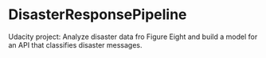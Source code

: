 # DisasterResponsePipeline
Udacity project: Analyze disaster data fro Figure Eight and build a model for an API that classifies disaster messages.
